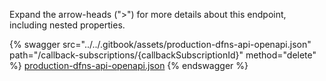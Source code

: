Expand the arrow-heads (">") for more details about this endpoint, including nested properties.  

 {% swagger src="../../.gitbook/assets/production-dfns-api-openapi.json" path="/callback-subscriptions/{callbackSubscriptionId}" method="delete" %}
[production-dfns-api-openapi.json](../../.gitbook/assets/production-dfns-api-openapi.json)
{% endswagger %}

